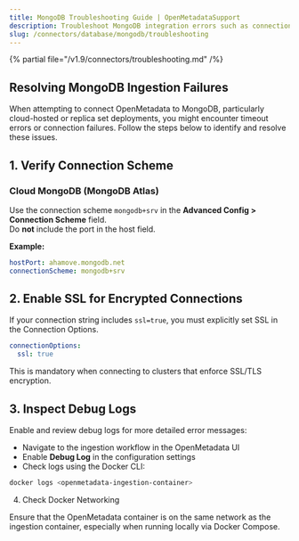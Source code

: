 ```yaml
---
title: MongoDB Troubleshooting Guide | OpenMetadataSupport
description: Troubleshoot MongoDB integration errors such as connection failures, schema fetch issues, or metadata mismatches.
slug: /connectors/database/mongodb/troubleshooting
---
```


{% partial file="/v1.9/connectors/troubleshooting.md" /%}

## Resolving MongoDB Ingestion Failures

When attempting to connect OpenMetadata to MongoDB, particularly cloud-hosted or replica set deployments, you might encounter timeout errors or connection failures. Follow the steps below to identify and resolve these issues.

## 1. Verify Connection Scheme

### Cloud MongoDB (MongoDB Atlas)
Use the connection scheme `mongodb+srv` in the **Advanced Config > Connection Scheme** field.  
Do **not** include the port in the host field.

**Example:**

```yaml
hostPort: ahamove.mongodb.net
connectionScheme: mongodb+srv
```
## 2. Enable SSL for Encrypted Connections

If your connection string includes `ssl=true`, you must explicitly set SSL in the Connection Options.

```yaml
connectionOptions:
  ssl: true
```

This is mandatory when connecting to clusters that enforce SSL/TLS encryption.

## 3. Inspect Debug Logs

Enable and review debug logs for more detailed error messages:

- Navigate to the ingestion workflow in the OpenMetadata UI
- Enable **Debug Log** in the configuration settings
- Check logs using the Docker CLI:

```bash
docker logs <openmetadata-ingestion-container>
```
4. Check Docker Networking

Ensure that the OpenMetadata container is on the same network as the ingestion container, especially when running locally via Docker Compose.
